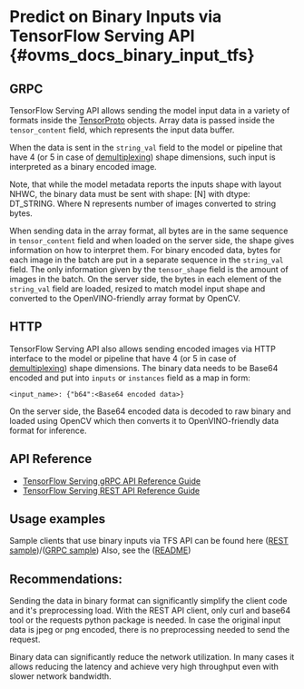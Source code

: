 # Predict on Binary Inputs via TensorFlow Serving API {#ovms_docs_binary_input_tfs}

## GRPC

TensorFlow Serving API allows sending the model input data in a variety of formats inside the [TensorProto](https://github.com/tensorflow/tensorflow/blob/master/tensorflow/core/framework/tensor.proto) objects.
Array data is passed inside the `tensor_content` field, which represents the input data buffer.

When the data is sent in the `string_val` field to the model or pipeline that have 4 (or 5 in case of [demultiplexing](demultiplexing.md)) shape dimensions, such input is interpreted as a binary encoded image. 

Note, that while the model metadata reports the inputs shape with layout NHWC, the binary data must be sent with 
shape: [N] with dtype: DT_STRING. Where N represents number of images converted to string bytes.

When sending data in the array format, all bytes are in the same sequence in `tensor_content` field and when loaded on the server side, the shape gives information on how to interpret them. For binary encoded data, bytes for each image in the batch are put in a separate sequence in the `string_val` field. The only information given by the `tensor_shape` field is the amount of images in the batch. On the server side, the bytes in each element of the `string_val` field are loaded, resized to match model input shape and converted to the OpenVINO-friendly array format by OpenCV.

## HTTP

TensorFlow Serving API also allows sending encoded images via HTTP interface to the model or pipeline that have 4 (or 5 in case of [demultiplexing](demultiplexing.md)) shape dimensions. The binary data needs to be Base64 encoded and put into `inputs` or `instances` field as a map in form:

```
<input_name>: {"b64":<Base64 encoded data>}
```

On the server side, the Base64 encoded data is decoded to raw binary and loaded using OpenCV which then converts it to OpenVINO-friendly data format for inference.
   
## API Reference
- [TensorFlow Serving gRPC API Reference Guide](./model_server_grpc_api_tfs.md)
- [TensorFlow Serving REST API Reference Guide](./model_server_rest_api_tfs.md)

## Usage examples

Sample clients that use binary inputs via TFS API can be found here ([REST sample](https://github.com/openvinotoolkit/model_server/blob/releases/2025/3/client/python/ovmsclient/samples/http_predict_binary_resnet.py))/([GRPC sample](https://github.com/openvinotoolkit/model_server/blob/releases/2025/3/client/python/ovmsclient/samples/grpc_predict_binary_resnet.py))
Also, see the ([README](https://github.com/openvinotoolkit/model_server/blob/releases/2025/3/client/python/ovmsclient/samples/README.md))


## Recommendations:

Sending the data in binary format can significantly simplify the client code and it's preprocessing load. With the REST API
client, only curl and base64 tool or the requests python package is needed. In case the original input data is jpeg or png 
encoded, there is no preprocessing needed to send the request.

Binary data can significantly reduce the network utilization. In many cases it allows reducing the latency and achieve
very high throughput even with slower network bandwidth.
